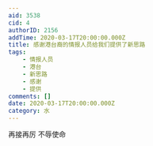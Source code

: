 ```yaml
---
aid: 3538
cid: 4
authorID: 2156
addTime: 2020-03-17T20:00:00.000Z
title: 感谢港台裔的情报人员给我们提供了新思路
tags:
    - 情报人员
    - 港台
    - 新思路
    - 感谢
    - 提供
comments: []
date: 2020-03-17T20:00:00.000Z
category: 水
---
```


再接再厉 不辱使命
